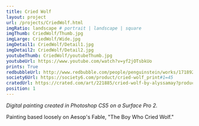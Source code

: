 ```yaml
---
title: Cried Wolf
layout: project
url: /projects/CriedWolf.html
imgRatio: landscape # portrait | landscape | square
imgThumb: CriedWolf/Thumb.jpg
imgLarge: CriedWolf/Wide.jpg
imgDetail1: CriedWolf/Detail1.jpg
imgDetail2: CriedWolf/Detail2.jpg
youtubeThumb: CriedWolf/youtubeThumb.jpg
youtubeUrl: https://www.youtube.com/watch?v=yf2jOTsbkUo
prints: True
redbubbleUrl: http://www.redbubble.com/people/penguinstein/works/17189201-cried-wolf
society6Url: https://society6.com/product/cried-wolf_print#1=45
cratedUrl: https://crated.com/art/221885/cried-wolf-by-alyssamay?product=PO&size=11%7C17
position: 1
---
```


*Digital painting created in Photoshop CS5 on a Surface Pro 2.*

Painting based loosely on Aesop's Fable, "The Boy Who Cried Wolf."
